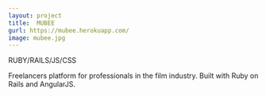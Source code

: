 ```yaml
---
layout: project
title:  MUBEE
gurl: https://mubee.herokuapp.com/
image: mubee.jpg
---
```

RUBY/RAILS/JS/CSS

Freelancers platform for professionals in the film industry. Built with Ruby on Rails and AngularJS.
